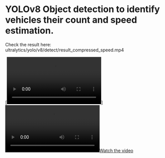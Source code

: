 <h1>YOLOv8 Object detection to identify vehicles their count and speed estimation.</h1>

Check the result here: ultralytics/yolo/v8/detect/result_compressed_speed.mp4

[![Watch the video](ultralytics/yolo/v8/detect/result_compressed_speed.mp4)]
[![Watch the video](ultralytics/yolo/v8/detect/result_compressed_speed.mp4)](video.mp4)
